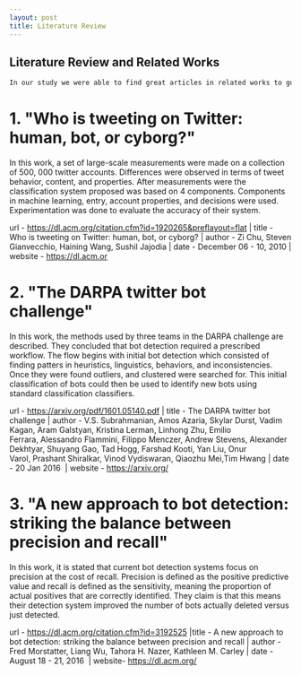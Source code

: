 ```yaml
---
layout: post
title: Literature Review
---
```

## Literature Review and Related Works

```markdown
In our study we were able to find great articles in related works to guide our decision making. The following articles being noteworthy. 

```
# 1. "Who is tweeting on Twitter: human, bot, or cyborg?"


In this work, a set of large-scale measurements were made on a collection of 500, 000 twitter accounts. Differences were observed in terms of tweet behavior, content, and properties. After measurements were the classification system proposed was based on 4 components. Components in machine learning, entry, account properties, and decisions were used. Experimentation was done to evaluate the accuracy of their system. 


url - https://dl.acm.org/citation.cfm?id=1920265&preflayout=flat | title - Who is tweeting on Twitter: human, bot, or cyborg?
| author - Zi Chu, Steven Gianvecchio, Haining Wang, Sushil Jajodia | date - December 06 - 10, 2010 | website - https://dl.acm.or

# 2. "The DARPA twitter bot challenge"


In this work, the methods used by three teams in the DARPA challenge are described. They concluded that bot detection required a prescribed workflow. The flow begins with initial bot detection which consisted of finding patters in heuristics, linguistics, behaviors, and inconsistencies. Once they were found outliers, and clustered were searched for. This initial classification of bots could then be used to identify new bots using standard classification classifiers.


url - https://arxiv.org/pdf/1601.05140.pdf | title - The DARPA twitter bot challenge | author - V.S. Subrahmanian, Amos Azaria, Skylar Durst, Vadim Kagan, Aram Galstyan, Kristina Lerman, Linhong Zhu, Emilio Ferrara, Alessandro Flammini, Filippo Menczer, Andrew Stevens, Alexander Dekhtyar, Shuyang Gao, Tad Hogg, Farshad Kooti, Yan Liu, Onur Varol, Prashant Shiralkar, Vinod Vydiswaran, Qiaozhu Mei,Tim Hwang | date - 20 Jan 2016  | website - https://arxiv.org/

# 3. "A new approach to bot detection: striking the balance between precision and recall"


In this work, it is stated that current bot detection systems focus on precision at the cost of recall. Precision is defined as the positive predictive value and recall is defined as the sensitivity, meaning the proportion of actual positives that are correctly identified. They claim is that this means their detection system improved the number of bots actually deleted versus just detected. 


url - https://dl.acm.org/citation.cfm?id=3192525 |title - A new approach to bot detection: striking the balance between precision and recall | author - Fred Morstatter, Liang Wu, Tahora H. Nazer, Kathleen M. Carley | date - August 18 - 21, 2016  | website- https://dl.acm.org/

